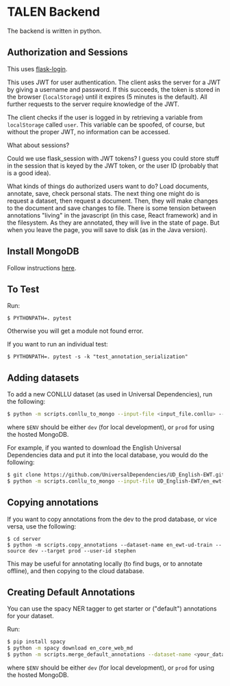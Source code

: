 # TALEN Backend

The backend is written in python.

## Authorization and Sessions

This uses [flask-login](https://flask-login.readthedocs.io/en/latest/).

This uses JWT for user authentication. The client asks the server for a JWT by giving a username and password. If this succeeds, the token is stored in the browser (`localStorage`) until it expires (5 minutes is the default). All further requests to the server require knowledge of the JWT.

The client checks if the user is logged in by retrieving a variable from `localStorage` called `user`. This variable can be spoofed, of course, but without the proper JWT, no information can be accessed.

What about sessions?

Could we use flask_session with JWT tokens? I guess you could store stuff in the session that is keyed by the JWT token, or the user ID (probably that is a good idea).

What kinds of things do authorized users want to do? Load documents, annotate, save, check personal stats. The next thing one might do is request a dataset, then request a document. Then, they will make changes to the document and save changes to file. There is some tension between annotations "living" in the javascript (in this case, React framework) and in the filesystem. As they are annotated, they will live in the state of page. But when you leave the page, you will save to disk (as in the Java version).

## Install MongoDB

Follow instructions [here](https://docs.mongodb.com/manual/tutorial/install-mongodb-on-os-x/).

## To Test

Run:
```
$ PYTHONPATH=. pytest
```

Otherwise you will get a module not found error.

If you want to run an individual test:
```
$ PYTHONPATH=. pytest -s -k "test_annotation_serialization"
```

## Adding datasets
To add a new CONLLU dataset (as used in Universal Dependencies), run the following:

```bash
$ python -m scripts.conllu_to_mongo --input-file <input_file.conllu> --dataset-name <your_dataset_name> --environment $ENV
```

where `$ENV` should be either `dev` (for local development), or `prod` for using the hosted MongoDB.

For example, if you wanted to download the English Universal Dependencies data and put it into the local database, you would do the following:
```bash
$ git clone https://github.com/UniversalDependencies/UD_English-EWT.git
$ python -m scripts.conllu_to_mongo --input-file UD_English-EWT/en_ewt-ud-train.conllu --dataset-name en_ewt-ud-train --environment dev
```
## Copying annotations
If you want to copy annotations from the dev to the prod database, or vice versa, use the following:

```
$ cd server
$ python -m scripts.copy_annotations --dataset-name en_ewt-ud-train --source dev --target prod --user-id stephen
```

This may be useful for annotating locally (to find bugs, or to annotate offline), and then copying to the cloud database.

## Creating Default Annotations

You can use the spacy NER tagger to get starter or ("default") annotations for your dataset.

Run:
```bash
$ pip install spacy
$ python -m spacy download en_core_web_md
$ python -m scripts.merge_default_annotations --dataset-name <your_dataset_name> --environment $ENV
```

where `$ENV` should be either `dev` (for local development), or `prod` for using the hosted MongoDB.
